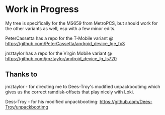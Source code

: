 Work in Progress
================

My tree is specifically for the MS659 from MetroPCS, but should work for the other variants as well, esp with a few minor edits.

PeterCassetta has a repo for the T-Mobile variant @ https://github.com/PeterCassetta/android_device_lge_fx3

jmztaylor has a repo for the Virgin Mobile variant @ https://github.com/jmztaylor/android_device_lg_ls720

Thanks to
---------
jmztaylor - for directing me to Dees-Troy's modified unpackbootimg which gives us the correct ramdisk-offsets that play nicely with Loki.

Dess-Troy - for his modified unpackbootimg: https://github.com/Dees-Troy/unpackbootimg
